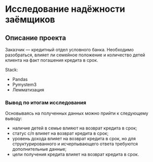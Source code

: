 # Исследование надёжности заёмщиков
## Описание проекта
Заказчик — кредитный отдел условного банка. Необходимо разобраться, влияет ли семейное положение и количество детей клиента на факт погашения кредита в срок.

Stack:
- Pandas
-  Pymystem3
-  Лемматизация

### Вывод по итогам исследования

Основываясь на полученных данных можно прийти к следующему выводу:
- наличие детей в семье влияют на возврат кредита в срок;
- статус с/п влияет на возврат кредита в срок;
- уровень дохода влияет на возврат кредита в срок, но для структурированного и исчерпывающего ответа требуются дополнительные данные;
- цели получения кредита влияет на возврат кредита в срок.
